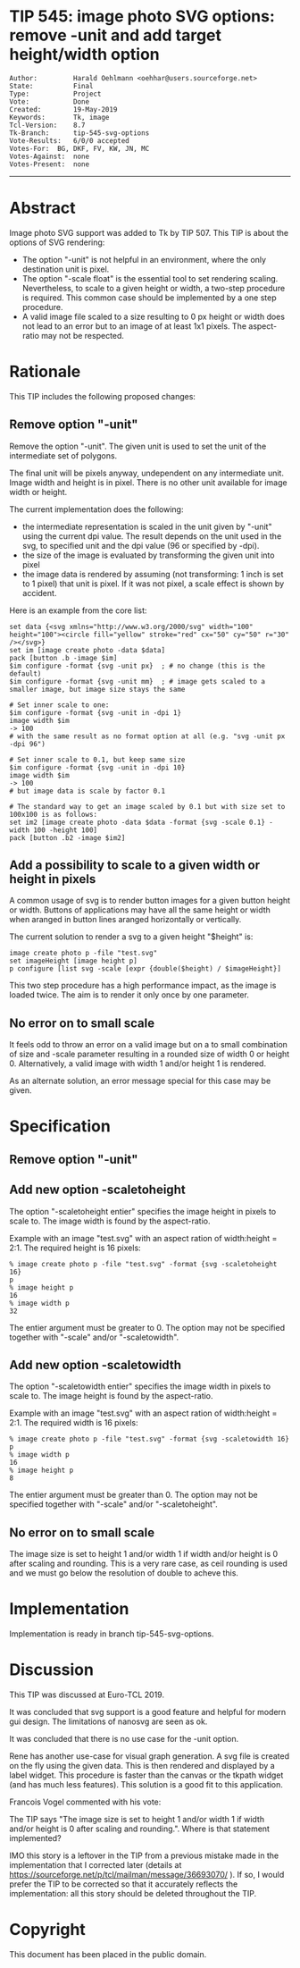 # TIP 545: image photo SVG options: remove -unit and add target height/width option
	Author:         Harald Oehlmann <oehhar@users.sourceforge.net>
	State:          Final
	Type:           Project
	Vote:           Done
	Created:        19-May-2019
	Keywords:       Tk, image
	Tcl-Version:    8.7
	Tk-Branch:      tip-545-svg-options
	Vote-Results:	6/0/0 accepted
	Votes-For:	BG, DKF, FV, KW, JN, MC
	Votes-Against:	none
	Votes-Present:	none
-----

# Abstract

Image photo SVG support was added to Tk by TIP 507.
This TIP is about the options of SVG rendering:

   *   The option "-unit" is not helpful in an environment, where the only destination unit is pixel.
   *   The option "-scale float" is the essential tool to set rendering scaling. Nevertheless, to scale to a given height or width, a two-step procedure is required. This common case should be implemented by a one step procedure.
   *   A valid image file scaled to a size resulting to 0 px height or width does not lead to an error but to an image of at least 1x1 pixels. The aspect-ratio may not be respected.

# Rationale

This TIP includes the following proposed changes:

## Remove option "-unit"

Remove the option "-unit".
The given unit is used to set the unit of the intermediate set of polygons.

The final unit will be pixels anyway, undependent on any intermediate unit.
Image width and height is in pixel.
There is no other unit available for image width or height.

The current implementation does the following:

   *   the intermediate representation is scaled in the unit given by "-unit" using the current dpi value. The result depends on the unit used in the svg, to specified unit and the dpi value (96 or specified by -dpi).
   *   the size of the image is evaluated by transforming the given unit into pixel
   *   the image data is rendered by assuming (not transforming: 1 inch is set to 1 pixel) that unit is pixel. If it was not pixel, a scale effect is shown by accident.

Here is an example from the core list:

    set data {<svg xmlns="http://www.w3.org/2000/svg" width="100" height="100"><circle fill="yellow" stroke="red" cx="50" cy="50" r="30" /></svg>}
    set im [image create photo -data $data]
    pack [button .b -image $im]
    $im configure -format {svg -unit px}  ; # no change (this is the default)
    $im configure -format {svg -unit mm}  ; # image gets scaled to a smaller image, but image size stays the same

    # Set inner scale to one:
    $im configure -format {svg -unit in -dpi 1}
    image width $im
    -> 100
    # with the same result as no format option at all (e.g. "svg -unit px -dpi 96")
    
    # Set inner scale to 0.1, but keep same size
    $im configure -format {svg -unit in -dpi 10}
    image width $im
    -> 100
    # but image data is scale by factor 0.1
    
    # The standard way to get an image scaled by 0.1 but with size set to 100x100 is as follows:
    set im2 [image create photo -data $data -format {svg -scale 0.1} -width 100 -height 100]
    pack [button .b2 -image $im2]
</verbatim>

## Add a possibility to scale to a given width or height in pixels

A common usage of svg is to render button images for a given button height or width.
Buttons of applications may have all the same height or width when aranged in button lines aranged horizontally or vertically.

The current solution to render a svg to a given height "$height" is:

    image create photo p -file "test.svg"
    set imageHeight [image height p]
    p configure [list svg -scale [expr {double($height) / $imageHeight}]

This two step procedure has a high performance impact, as the image is loaded twice.
The aim is to render it only once by one parameter.

## No error on to small scale

It feels odd to throw an error on a valid image but on a to small combination of size and -scale parameter resulting in a rounded size of width 0 or height 0.
Alternatively, a valid image with width 1 and/or height 1 is rendered.

As an alternate solution, an error message special for this case may be given.

# Specification

## Remove option "-unit"

## Add new option -scaletoheight

The option "-scaletoheight entier" specifies the image height in pixels to scale to.
The image width is found by the aspect-ratio.

Example with an image "test.svg" with an aspect ration of width:height = 2:1.
The required height is 16 pixels:

    % image create photo p -file "test.svg" -format {svg -scaletoheight 16}
    p
    % image height p
    16
    % image width p
    32

The entier argument must be greater to 0.
The option may not be specified together with "-scale" and/or "-scaletowidth".

## Add new option -scaletowidth

The option "-scaletowidth entier" specifies the image width in pixels to scale to.
The image height is found by the aspect-ratio.

Example with an image "test.svg" with an aspect ration of width:height = 2:1.
The required width is 16 pixels:

    % image create photo p -file "test.svg" -format {svg -scaletowidth 16}
    p
    % image width p
    16
    % image height p
    8

The entier argument must be greater than 0.
The option may not be specified together with "-scale" and/or "-scaletoheight".

## No error on to small scale

The image size is set to height 1 and/or width 1 if width and/or height is 0 after scaling and rounding.
This is a very rare case, as ceil rounding is used and we must go below the resolution of double to acheve this.

# Implementation

Implementation is ready in branch tip-545-svg-options.

# Discussion

This TIP was discussed at Euro-TCL 2019.

It was concluded that svg support is a good feature and helpful for modern gui design.
The limitations of nanosvg are seen as ok.

It was concluded that there is no use case for the -unit option.

Rene has another use-case for visual graph generation.
A svg file is created on the fly using the given data.
This is then rendered and displayed by a label widget.
This procedure is faster than the canvas or the tkpath widget (and has much less features).
This solution is a good fit to this application.

Francois Vogel commented with his vote:

The TIP says "The image size is set to height 1 and/or width 1 if width and/or height is 0 after scaling and rounding.". Where is that statement implemented?

IMO this story is a leftover in the TIP from a previous mistake made in the implementation that I corrected later (details at https://sourceforge.net/p/tcl/mailman/message/36693070/ ). If so, I would prefer the TIP to be corrected so that it accurately reflects the implementation: all this story should be deleted throughout the TIP.

# Copyright

This document has been placed in the public domain.

